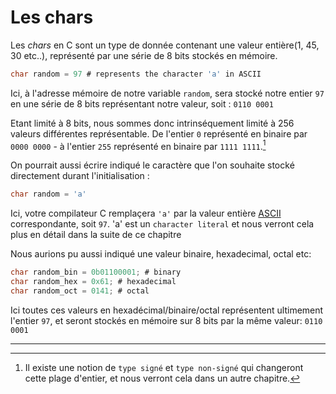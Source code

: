 # Les chars

Les <i>chars</i> en C sont un type de donnée contenant une valeur entière(1, 45, 30 etc..), représenté par une série de 8 bits stockés en mémoire.<br>

```c
char random = 97 # represents the character 'a' in ASCII
```

Ici, à l'adresse mémoire de notre variable `random`, sera stocké notre entier `97` en une série de 8 bits représentant notre valeur, soit : `0110 0001`

Etant limité à 8 bits, nous sommes donc intrinséquement limité à 256 valeurs différentes représentable. De l'entier `0` représenté en binaire par `0000 0000` - à l'entier `255` représenté en binaire par `1111 1111`.[^1]

On pourrait aussi écrire indiqué le caractère que l'on souhaite stocké directement durant l'initialisation :

```c
char random = 'a'
```

Ici, votre compilateur C remplaçera `'a'` par la valeur entière [ASCII](chars/ascii.md) correspondante, soit `97`. 'a' est un `character literal` et nous verront cela plus en détail dans la suite de ce chapitre

Nous aurions pu aussi indiqué une valeur binaire, hexadecimal, octal etc:

```c
char random_bin = 0b01100001; # binary
char random_hex = 0x61; # hexadecimal
char random_oct = 0141; # octal
```

Ici toutes ces valeurs en hexadécimal/binaire/octal représentent ultimement l'entier `97`, et seront stockés en mémoire sur 8 bits par la même valeur: `0110 0001`
<hr>

[^1]: Il existe une notion de `type signé` et `type non-signé` qui changeront cette plage d'entier, et nous verront cela dans un autre chapitre.
